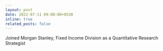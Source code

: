 ```yaml
---
layout: post
date: 2022-07-11 09:00:00+0530
inline: true
related_posts: false
---
```


Joined Morgan Stanley, Fixed Income Division as a Quantitative Research Strategist